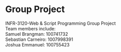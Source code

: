 # Group Project
INFR-3120-Web &amp; Script Programming Group Project
<br>
Team members include:
<br>Samuel Brangman: 100741732
<br>Sebastian Carneiro: 1007998391
<br>Joshua Emmanuel: 100755423
